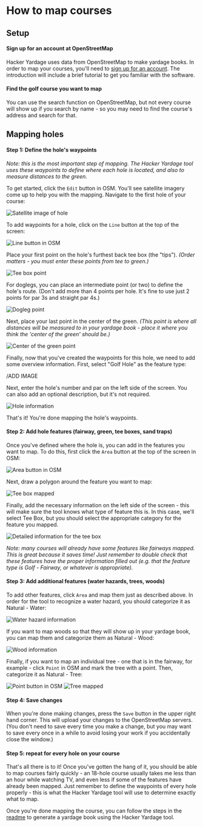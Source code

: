 # How to map courses

## Setup

#### Sign up for an account at OpenStreetMap

Hacker Yardage uses data from OpenStreetMap to make yardage books. In order to map your courses, you'll need to [sign up for an account](https://www.openstreetmap.org/user/new). The introduction will include a brief tutorial to get you familiar with the software.

#### Find the golf course you want to map

You can use the search function on OpenStreetMap, but not every course will show up if you search by name - so you may need to find the course's address and search for that.

## Mapping holes

#### Step 1: Define the hole's waypoints

*Note: this is the most important step of mapping. The Hacker Yardage tool uses these waypoints to define where each hole is located, and also to measure distances to the green.*

To get started, click the ```Edit``` button in OSM. You'll see satellite imagery come up to help you with the mapping. Navigate to the first hole of your course:

![Satellite image of hole](images/satellite.png)

To add waypoints for a hole, click on the ```Line``` button at the top of the screen:

![Line button in OSM](images/line.png)

Place your first point on the hole's furthest back tee box (the "tips"). *(Order matters - you must enter these points from tee to green.)*

![Tee box point](images/first_point.png)

For doglegs, you can place an intermediate point (or two) to define the hole's route. (Don't add more than 4 points per hole. It's fine to use just 2 points for par 3s and straight par 4s.)

![Dogleg point](images/second_point.png)

Next, place your last point in the center of the green. *(This point is where all distances will be measured to in your yardage book - place it where you think the 'center of the green' should be.)*

![Center of the green point](images/third_point.png)

Finally, now that you've created the waypoints for this hole, we need to add some overview information. First, select "Golf Hole" as the feature type:

/ADD IMAGE

Next, enter the hole's number and par on the left side of the screen. You can also add an optional description, but it's not required.

![Hole information](images/hole_info.png)

That's it! You're done mapping the hole's waypoints.

#### Step 2: Add hole features (fairway, green, tee boxes, sand traps)

Once you've defined where the hole is, you can add in the features you want to map. To do this, first click the ```Area``` button at the top of the screen in OSM:

![Area button in OSM](images/area.png)

Next, draw a polygon around the feature you want to map:

![Tee box mapped](images/tee_box.png)

Finally, add the necessary information on the left side of the screen - this will make sure the tool knows what type of feature this is. In this case, we'll select Tee Box, but you should select the appropriate category for the feature you mapped.

![Detailed information for the tee box](images/tee_box_info.png)

*Note: many courses will already have some features like fairways mapped. This is great because it saves time! Just remember to double check that these features have the proper information filled out (e.g. that the feature type is Golf - Fairway, or whatever is appropriate).*

#### Step 3: Add additional features (water hazards, trees, woods)

To add other features, click ```Area``` and map them just as described above. In order for the tool to recognize a water hazard, you should categorize it as Natural - Water:

![Water hazard information](images/water.png)

If you want to map woods so that they will show up in your yardage book, you can map them and categorize them as Natural - Wood:

![Wood information](images/woods.png)

Finally, if you want to map an individual tree - one that is in the fairway, for example - click ```Point``` in OSM and mark the tree with a point. Then, categorize it as Natural - Tree:

![Point button in OSM](images/point.png)
![Tree mapped](images/tree.png)

#### Step 4: Save changes

When you're done making changes, press the ```Save``` button in the upper right hand corner. This will upload your changes to the OpenStreetMap servers. (You don't need to save every time you make a change, but you may want to save every once in a while to avoid losing your work if you accidentally close the window.)

#### Step 5: repeat for every hole on your course

That's all there is to it! Once you've gotten the hang of it, you should be able to map courses fairly quickly - an 18-hole course usually takes me less than an hour while watching TV, and even less if some of the features have already been mapped. Just remember to define the waypoints of every hole properly - this is what the Hacker Yardage tool will use to determine exactly what to map.

Once you're done mapping the course, you can follow the steps in the [readme](readme.md) to generate a yardage book using the Hacker Yardage tool.
